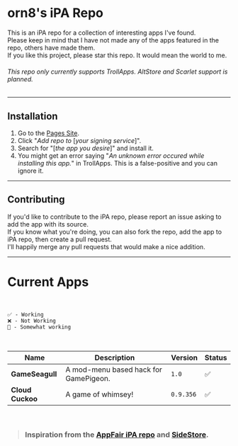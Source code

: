 # orn8's iPA Repo

This is an iPA repo for a collection of interesting apps I've found. </br>
Please keep in mind that I have not made any of the apps featured in the repo, others have made them. </br>
If you like this project, please star this repo. It would mean the world to me. </br>
###### This repo only currently supports TrollApps. AltStore and Scarlet support is planned.

---

## Installation

1. Go to the [Pages Site](https://orn8.github.io/ipa).
2. Click "*Add repo to* [*your signing service*]".
3. Search for "[*the app you desire*]" and install it.
4. You might get an error saying "*An unknown error occured while installing this app.*" in TrollApps. This is a false-positive and you can ignore it.

---

## Contributing
If you'd like to contribute to the iPA repo, please report an issue asking to add the app with its source. </br>
If you know what you're doing, you can also fork the repo, add the app to iPA repo, then create a pull request. </br>
I'll happily merge any pull requests that would make a nice addition.

---

# Current Apps

</br>

`✅ - Working` </br>
`❌ - Not Working` </br>
`🚧 - Somewhat working` </br>

</br>

Name | Description | Version | Status
---|---|---|---
**GameSeagull** | A mod-menu based hack for GamePigeon. | `1.0` | ✅
**Cloud Cuckoo** | A game of whimsey! | `0.9.356` | ✅

</br>

<blockquote>
<h3>Inspiration from the <a href="https://www.appfair.net/fairapps-ios.json">AppFair iPA repo</a> and <a href="https://sidestore.io/">SideStore</a>.</h3>
</blockquote>
